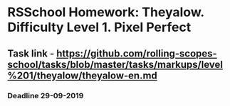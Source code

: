 # RSSchool Homework: Theyalow. Difficulty Level 1. Pixel Perfect
## Task link - https://github.com/rolling-scopes-school/tasks/blob/master/tasks/markups/level%201/theyalow/theyalow-en.md
### Deadline 29-09-2019
